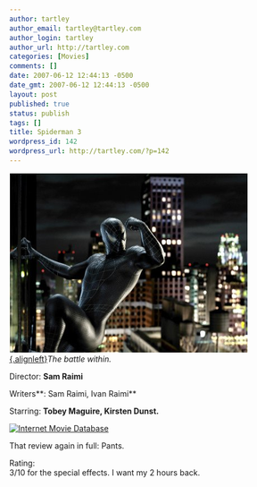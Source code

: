 ```yaml
---
author: tartley
author_email: tartley@tartley.com
author_login: tartley
author_url: http://tartley.com
categories: [Movies]
comments: []
date: 2007-06-12 12:44:13 -0500
date_gmt: 2007-06-12 12:44:13 -0500
layout: post
published: true
status: publish
tags: []
title: Spiderman 3
wordpress_id: 142
wordpress_url: http://tartley.com/?p=142
---
```


<div class="floatleft">

[![spiderman3.jpg](/assets/2007/06/spiderman3.jpg){.alignleft}](http://imdb.com/title/tt0413300/ "Power corrupts")*The
battle within.*

</div>

<div class="floatleft">

</div>

<div class="floatleft">

Director: **Sam Raimi**

</div>

<div class="floatleft">

</div>

<div class="floatleft">

Writers**: Sam Raimi, Ivan Raimi**

</div>

<div class="floatleft">

</div>

<div class="floatleft">

Starring: **Tobey Maguire, Kirsten Dunst.**

</div>

<div class="floatleft">

</div>

<div class="floatleft">

[![Internet Movie
Database](/assets/2007/05/imdb.png)](http://imdb.com/title/tt0413300/)

</div>

That review again in full: Pants.

Rating:\
3/10 for the special effects. I want my 2 hours back.
